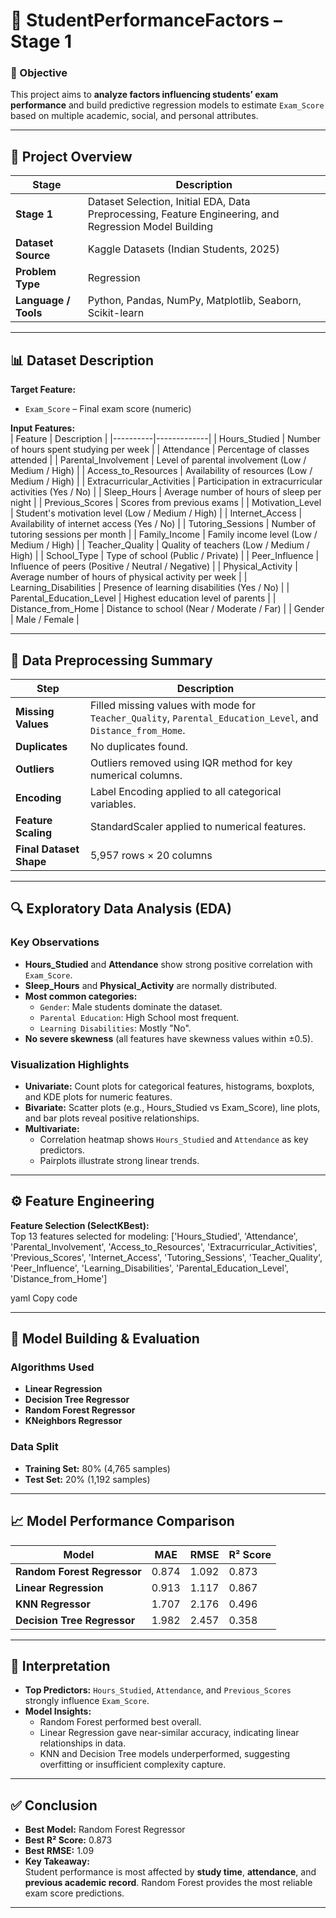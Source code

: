 # 📘 StudentPerformanceFactors – Stage 1

### 🎯 Objective  
This project aims to **analyze factors influencing students’ exam performance** and build predictive regression models to estimate `Exam_Score` based on multiple academic, social, and personal attributes.

---

## 📂 Project Overview

| **Stage** | **Description** |
|------------|-----------------|
| **Stage 1** | Dataset Selection, Initial EDA, Data Preprocessing, Feature Engineering, and Regression Model Building |
| **Dataset Source** | Kaggle Datasets (Indian Students, 2025) |
| **Problem Type** | Regression |
| **Language / Tools** | Python, Pandas, NumPy, Matplotlib, Seaborn, Scikit-learn |

---

## 📊 Dataset Description

**Target Feature:**  
- `Exam_Score` – Final exam score (numeric)

**Input Features:**  
| Feature | Description |
|----------|-------------|
| Hours_Studied | Number of hours spent studying per week |
| Attendance | Percentage of classes attended |
| Parental_Involvement | Level of parental involvement (Low / Medium / High) |
| Access_to_Resources | Availability of resources (Low / Medium / High) |
| Extracurricular_Activities | Participation in extracurricular activities (Yes / No) |
| Sleep_Hours | Average number of hours of sleep per night |
| Previous_Scores | Scores from previous exams |
| Motivation_Level | Student's motivation level (Low / Medium / High) |
| Internet_Access | Availability of internet access (Yes / No) |
| Tutoring_Sessions | Number of tutoring sessions per month |
| Family_Income | Family income level (Low / Medium / High) |
| Teacher_Quality | Quality of teachers (Low / Medium / High) |
| School_Type | Type of school (Public / Private) |
| Peer_Influence | Influence of peers (Positive / Neutral / Negative) |
| Physical_Activity | Average number of hours of physical activity per week |
| Learning_Disabilities | Presence of learning disabilities (Yes / No) |
| Parental_Education_Level | Highest education level of parents |
| Distance_from_Home | Distance to school (Near / Moderate / Far) |
| Gender | Male / Female |

---

## 🧹 Data Preprocessing Summary

| Step | Description |
|------|--------------|
| **Missing Values** | Filled missing values with mode for `Teacher_Quality`, `Parental_Education_Level`, and `Distance_from_Home`. |
| **Duplicates** | No duplicates found. |
| **Outliers** | Outliers removed using IQR method for key numerical columns. |
| **Encoding** | Label Encoding applied to all categorical variables. |
| **Feature Scaling** | StandardScaler applied to numerical features. |
| **Final Dataset Shape** | 5,957 rows × 20 columns |

---

## 🔍 Exploratory Data Analysis (EDA)

### Key Observations
- **Hours_Studied** and **Attendance** show strong positive correlation with `Exam_Score`.
- **Sleep_Hours** and **Physical_Activity** are normally distributed.
- **Most common categories:**  
  - `Gender`: Male students dominate the dataset.  
  - `Parental Education`: High School most frequent.  
  - `Learning Disabilities`: Mostly "No".  
- **No severe skewness** (all features have skewness values within ±0.5).

### Visualization Highlights
- **Univariate:** Count plots for categorical features, histograms, boxplots, and KDE plots for numeric features.  
- **Bivariate:** Scatter plots (e.g., Hours_Studied vs Exam_Score), line plots, and bar plots reveal positive relationships.  
- **Multivariate:**  
  - Correlation heatmap shows `Hours_Studied` and `Attendance` as key predictors.  
  - Pairplots illustrate strong linear trends.

---

## ⚙️ Feature Engineering

**Feature Selection (SelectKBest):**  
Top 13 features selected for modeling:
['Hours_Studied', 'Attendance', 'Parental_Involvement',
'Access_to_Resources', 'Extracurricular_Activities', 'Previous_Scores',
'Internet_Access', 'Tutoring_Sessions', 'Teacher_Quality',
'Peer_Influence', 'Learning_Disabilities',
'Parental_Education_Level', 'Distance_from_Home']

yaml
Copy code

---

## 🤖 Model Building & Evaluation

### Algorithms Used
- **Linear Regression**
- **Decision Tree Regressor**
- **Random Forest Regressor**
- **KNeighbors Regressor**

### Data Split
- **Training Set:** 80% (4,765 samples)  
- **Test Set:** 20% (1,192 samples)

---

## 📈 Model Performance Comparison

| Model | MAE | RMSE | R² Score |
|--------|------|-------|-----------|
| **Random Forest Regressor** | 0.874 | 1.092 | 0.873 |
| **Linear Regression** | 0.913 | 1.117 | 0.867 |
| **KNN Regressor** | 1.707 | 2.176 | 0.496 |
| **Decision Tree Regressor** | 1.982 | 2.457 | 0.358 |

---

## 🧠 Interpretation

- **Top Predictors:** `Hours_Studied`, `Attendance`, and `Previous_Scores` strongly influence `Exam_Score`.  
- **Model Insights:**  
  - Random Forest performed best overall.  
  - Linear Regression gave near-similar accuracy, indicating linear relationships in data.  
  - KNN and Decision Tree models underperformed, suggesting overfitting or insufficient complexity capture.

---

## ✅ Conclusion

- **Best Model:** Random Forest Regressor  
- **Best R² Score:** 0.873  
- **Best RMSE:** 1.09  
- **Key Takeaway:**  
  Student performance is most affected by **study time**, **attendance**, and **previous academic record**. Random Forest provides the most reliable exam score predictions.

---
